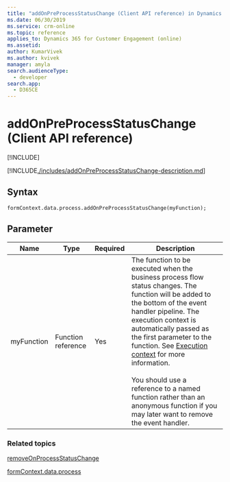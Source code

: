 ```yaml
---
title: "addOnPreProcessStatusChange (Client API reference) in Dynamics 365 for Customer Engagement| MicrosoftDocs"
ms.date: 06/30/2019
ms.service: crm-online
ms.topic: reference
applies_to: Dynamics 365 for Customer Engagement (online)
ms.assetid: 
author: KumarVivek
ms.author: kvivek
manager: amyla
search.audienceType: 
  - developer
search.app: 
  - D365CE
---
```

# addOnPreProcessStatusChange (Client API reference)

[!INCLUDE[](../../../../../includes/cc_applies_to_update_9_0_0.md)]

[!INCLUDE[./includes/addOnPreProcessStatusChange-description.md](./includes/addOnPreProcessStatusChange-description.md)]

## Syntax

`formContext.data.process.addOnPreProcessStatusChange(myFunction);`

## Parameter

|Name|Type|Required|Description|
|--|--|--|--|
|myFunction|Function reference|Yes|The function to be executed when the business process flow status changes. The function will be added to the bottom of the event handler pipeline. The execution context is automatically passed as the first parameter to the function. See [Execution context](../../../clientapi-execution-context.md) for more information.<br/><br/>You should use a reference to a named function rather than an anonymous function if you may later want to remove the event handler.|

### Related topics

[removeOnProcessStatusChange](removeOnProcessStatusChange.md)

[formContext.data.process](../../formContext-data-process.md)
